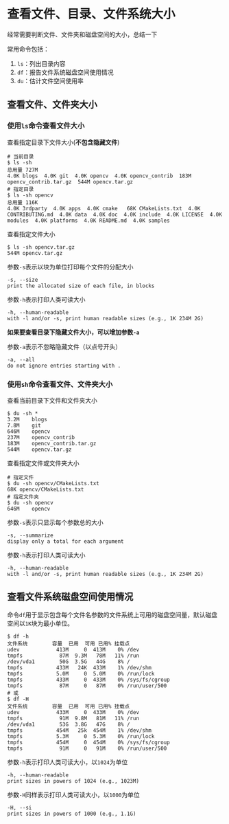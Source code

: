 
# 查看文件、目录、文件系统大小

经常需要判断文件、文件夹和磁盘空间的大小，总结一下

常用命令包括：

1. `ls`：列出目录内容
2. `df`：报告文件系统磁盘空间使用情况
3. `du`：估计文件空间使用率

## 查看文件、文件夹大小

### 使用`ls`命令查看文件大小

查看指定目录下文件大小(**不包含隐藏文件**)

    # 当前目录
    $ ls -sh
    总用量 727M
    4.0K blogs  4.0K git  4.0K opencv  4.0K opencv_contrib  183M opencv_contrib.tar.gz  544M opencv.tar.gz
    # 指定目录
    $ ls -sh opencv
    总用量 116K
    4.0K 3rdparty  4.0K apps  4.0K cmake   68K CMakeLists.txt  4.0K CONTRIBUTING.md  4.0K data  4.0K doc  4.0K include  4.0K LICENSE  4.0K modules  4.0K platforms  4.0K README.md  4.0K samples

查看指定文件大小

    $ ls -sh opencv.tar.gz
    544M opencv.tar.gz

参数`-s`表示以块为单位打印每个文件的分配大小

    -s, --size
    print the allocated size of each file, in blocks

参数`-h`表示打印人类可读大小

    -h, --human-readable
    with -l and/or -s, print human readable sizes (e.g., 1K 234M 2G)

**如果要查看目录下隐藏文件大小，可以增加参数`-a`**

参数`-a`表示不忽略隐藏文件（以点号开头）

    -a, --all
    do not ignore entries starting with .

### 使用`sh`命令查看文件、文件夹大小

查看当前目录下文件和文件夹大小

    $ du -sh *
    3.2M	blogs
    7.8M	git
    646M	opencv
    237M	opencv_contrib
    183M	opencv_contrib.tar.gz
    544M	opencv.tar.gz

查看指定文件或文件夹大小

    # 指定文件
    $ du -sh opencv/CMakeLists.txt 
    68K	opencv/CMakeLists.txt
    # 指定文件夹
    $ du -sh opencv
    646M	opencv

参数`-s`表示只显示每个参数总的大小

    -s, --summarize
    display only a total for each argument

参数`-h`表示打印人类可读大小

    -h, --human-readable
    with -l and/or -s, print human readable sizes (e.g., 1K 234M 2G)

## 查看文件系统磁盘空间使用情况

命令`df`用于显示包含每个文件名参数的文件系统上可用的磁盘空间量，默认磁盘空间以`1K`块为最小单位。

    $ df -h
    文件系统        容量  已用  可用 已用% 挂载点
    udev            413M     0  413M    0% /dev
    tmpfs            87M  9.3M   78M   11% /run
    /dev/vda1        50G  3.5G   44G    8% /
    tmpfs           433M   24K  433M    1% /dev/shm
    tmpfs           5.0M     0  5.0M    0% /run/lock
    tmpfs           433M     0  433M    0% /sys/fs/cgroup
    tmpfs            87M     0   87M    0% /run/user/500
    # 或
    $ df -H
    文件系统        容量  已用  可用 已用% 挂载点
    udev            433M     0  433M    0% /dev
    tmpfs            91M  9.8M   81M   11% /run
    /dev/vda1        53G  3.8G   47G    8% /
    tmpfs           454M   25k  454M    1% /dev/shm
    tmpfs           5.3M     0  5.3M    0% /run/lock
    tmpfs           454M     0  454M    0% /sys/fs/cgroup
    tmpfs            91M     0   91M    0% /run/user/500

参数`-h`表示打印人类可读大小，以`1024`为单位

    -h, --human-readable
    print sizes in powers of 1024 (e.g., 1023M)

参数`-H`同样表示打印人类可读大小，以`1000`为单位

    -H, --si
    print sizes in powers of 1000 (e.g., 1.1G)
